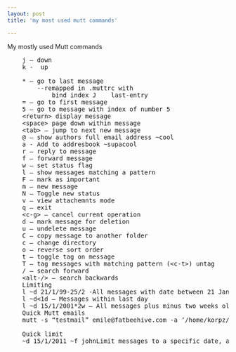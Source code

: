 ```yaml
---
layout: post
title: 'my most used mutt commands'

---
```



My mostly used Mutt commands

<pre>
	j &#8211; down
	k -  up
	
	* &#8211; go to last message
		--remapped in .muttrc with 
			bind index J    last-entry
	= &#8211; go to first message
	5 &#8211; go to message with index of number 5
	&lt;return&gt; display message
	&lt;space&gt; page down within message
	&lt;tab&gt; &#8211; jump to next new message
	@ &#8211; show authors full email address ~cool
	a - Add to addresbook ~supacool
	r &#8211; reply to message
	f &#8211; forward message
	w &#8211; set status flag
	l &#8211; show messages matching a pattern
	F &#8211; mark as important
	m &#8211; new message
	N &#8211; Toggle new status
	v &#8211; view attachemnts mode
	q &#8211; exit
	&lt;c-g&gt; &#8211; cancel current operation
	d &#8211; mark message for deletion
	u &#8211; undelete message
	C &#8211; copy message to another folder
	c &#8211; change directory
	o &#8211; reverse sort order
	t &#8211; toggle tag on message
	T &#8211; tag messages with matching pattern (&lt;c-t&gt;) untag
	/ &#8211; search forward
	&lt;alt-/&gt; &#8211; search backwards
	Limiting
	l ~d 21/1/99-25/2 -All messages with date between 21 Jan 1999 and 25 Feb 1999
	l ~d&lt;1d &#8211; Messages within last day
	l ~d 15/1/2001*2w &#8211; All messages plus minus two weeks old from 15 Jan 2001
	Quick Mutt emails
	mutt -s &#8220;testmail&#8221; emile@fatbeehive.com -a &#8216;/home/korpz/.mutt/aliases&#8217; &lt; &#8216;test body content&#8217; ~You know you need this
	
	Quick limit
	~d 15/1/2011 ~f johnLimit messages to a specific date, and from
</pre>
